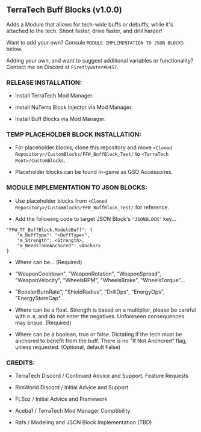 ## TerraTech Buff Blocks (v1.0.0)

Adds a Module that allows for tech-wide buffs or debuffs, while it's attached to the tech. Shoot faster, drive faster, and drill harder! 

Want to add your own? Consule `MODULE IMPLEMENTATION TO JSON BLOCKS` below.

Adding your own, and want to suggest additional variables or functionality? Contact me on Discord at `Fireflywater#0457`.

### RELEASE INSTALLATION:

* Install TerraTech Mod Manager.

* Install NuTerra Block Injector via Mod Manager.

* Install Buff Blocks via Mod Manager.

### TEMP PLACEHOLDER BLOCK INSTALLATION: 

* For placeholder blocks, clone this repository and move `<Cloned Repository>/CustomBlocks/FFW_BuffBlock_Test/` to `<TerraTech Root>/CustomBlocks`.

* Placeholder blocks can be found In-game as GSO Accessories.

### MODULE IMPLEMENTATION TO JSON BLOCKS: 

* Use placeholder blocks from `<Cloned Repository>/CustomBlocks/FFW_BuffBlock_Test/` for reference.

* Add the following code to target JSON Block's `"JSONBLOCK"` key...

```
"FFW_TT_BuffBlock.ModuleBuff": {
	"m_BuffType": "<BuffType>",
	"m_Strength": <Strength>,
	"m_NeedsToBeAnchored": <Anchor>
}
```

* Where <BuffType> can be... (Required)

* "WeaponCooldown", "WeaponRotation", "WeaponSpread", "WeaponVelocity", "WheelsRPM", "WheelsBrake", "WheelsTorque"...

* "BoosterBurnRate", "ShieldRadius", "DrillDps", "EnergyOps", "EnergyStoreCap"...

* Where <Strength> can be a float. Strength is based on a multiplier, please be careful with `0.0`, and do not enter the negatives. Unforeseen consequences may ensue. (Required)

* Where <Anchor> can be a boolean, true or false. Dictating if the tech must be anchored to benefit from the buff. There is no "If Not Anchored" flag, unless requested. (Optional, default False)

### CREDITS: 

* TerraTech Discord / Continued Advice and Support, Feature Requests

* RimWorld Discord / Initial Advice and Support

* FLSoz / Initial Advice and Framework

* Aceba1 / TerraTech Mod Manager Comptibility

* Rafs / Modeling and JSON Block Implementation (TBD)